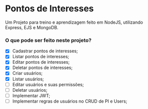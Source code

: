 # Pontos de Interesses
Um Projeto para treino e aprendizagem feito em NodeJS, utilizando Express, EJS e MongoDB.

### O que pode ser feito neste projeto?
- [x] Cadastrar pontos de interesses;
- [x] Listar pontos de interesses;
- [x] Editar pontos de interesses;
- [x] Deletar pontos de interesses;
- [x] Criar usuários;
- [x] Listar usuários;
- [ ] Editar usuários e suas permissões;
- [ ] Deletar usuários;
- [ ] Implementar JWT;
- [ ] Implementar regras de usuários no CRUD de PI e Users;
